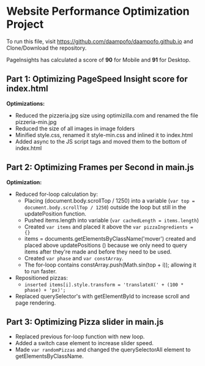 # Website Performance Optimization Project

To run this file, visit https://github.com/daampofo/daampofo.github.io and Clone/Download the repository.

PageInsights has calculated a score of **90** for Mobile and **91** for Desktop.

## Part 1: Optimizing PageSpeed Insight score for index.html

**Optimizations:**

- Reduced the pizzeria.jpg size using optimizilla.com and renamed the file pizzeria-min.jpg
- Reduced the size of all images in image folders
- Minified style.css, renamed it style-min.css and inlined it to index.html
- Added async to the JS script tags and moved them to the bottom of index.html


## Part 2: Optimizing Frames per Second in main.js

**Optimization:**

- Reduced for-loop calculation by:
  - Placing (document.body.scrollTop / 1250) into a variable (`var top = document.body.scrollTop / 1250`) outside the loop but still in the updatePosition function.
  - Pushed items.length into variable (`var cachedLength = items.length`)
  - Created `var items` and placed it above the `var pizzaIngredients = {}`
  - items = documents.getElementsByClassName('mover') created and placed above updatePositions () because we only need to query items after they're made and before they need to be used. 
  - Created `var phase` and `var constArray`.
  - The for-loop contains constArray.push(Math.sin(top + i)); allowing it to run faster.
- Repositioned pizzas: 
  - `inserted items[i].style.transform = 'translateX(' + (100 * phase) + 'px)';`
- Replaced querySelector's with getElementById to increase scroll and page rendering.

## Part 3: Optimizing Pizza slider in main.js
- Replaced previous for-loop function with new loop.
- Added a switch case element to increase slider speed.
- Made `var randomPizzas` and changed the querySelectorAll element to getElementsByClassName.